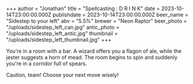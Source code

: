 +++
author = "Jonathan"
title = "Spellcasting : D R I N K"
date = 2023-10-14T23:00:00.000Z
publishdate = 2023-10-14T23:00:00.000Z
beer_name = "Sidestep to your left"
abv = "5.5%"
brewer = "Neon Raptor"
beer_photo = "/uploads/sidestep_left_can.jpg"
antic_photo = "/uploads/sidestep_left_antic.jpg"
thumbnail = "/uploads/sidestep_left_thumbnail.jpg"
+++

You’re in a room with a bar. A wizard offers you a flagon of ale, while the jester suggests a horn of mead. The room begins to spin and suddenly you're in a corridor full of spears.

Caution, team! Choose your next move wisely!
